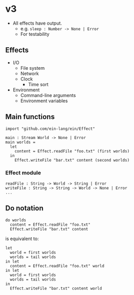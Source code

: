 # v3

- All effects have output.
  - e.g. `sleep : Number -> None | Error`
  - For testability

## Effects

- I/O
  - File system
  - Network
  - Clock
    - Time sort
- Environment
  - Command-line arguments
  - Environment variables

## Main functions

```
import "github.com/ein-lang/ein/Effect"

main : Stream World -> None | Error
main worlds =
  let
    content = Effect.readFile "foo.txt" (first worlds)
  in
    Effect.writeFile "bar.txt" content (second worlds)
```

### Effect module

```
readFile : String -> World -> String | Error
writeFile : String -> String -> World -> None | Error
...
```

## Do notation

```
do worlds
  content = Effect.readFile "foo.txt"
  Effect.writeFile "bar.txt" content
```

is equivalent to:

```
let
  world = first worlds
  worlds = tail worlds
in let
  content = Effect.readFile "foo.txt" world
in let
  world = first worlds
  worlds = tail worlds
in
  Effect.writeFile "bar.txt" content world
```
